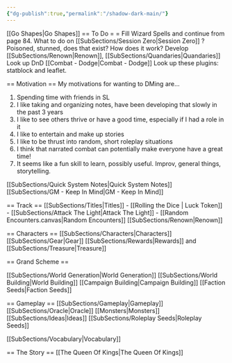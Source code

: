 ```yaml
---
{"dg-publish":true,"permalink":"/shadow-dark-main/"}
---
```


[[Go Shapes\|Go Shapes]]
== To Do = =
Fill Wizard Spells and continue from page 84.
What to do on [[SubSections/Session Zero\|Session Zero]] ?
Poisoned, stunned, does that exist? How does it work?
Develop [[SubSections/Renown\|Renown]], [[SubSections/Quandaries\|Quandaries]]
Look up DnD [[Combat - Dodge\|Combat - Dodge]]
Look up these plugins: statblock and leaflet.


== Motivation ==
My motivations for wanting to DMing are...
1) Spending time with friends in SL
2) I like taking and organizing notes, have been developing that slowly in the past 3 years
3) I like to see others thrive or have a good time, especially if I had a role in it
4) I like to entertain and make up stories
5) I like to be thrust into random, short roleplay situations
6) I think that narrated combat can potentially make everyone have a great time!
7) It seems like a fun skill to learn, possibly useful. Improv, general things, storytelling.

[[SubSections/Quick System Notes\|Quick System Notes]]
[[SubSections/GM - Keep In Mind\|GM - Keep In Mind]]


== Track ==
[[SubSections/Titles\|Titles]] - [[Rolling the Dice \| Luck Token]] - [[SubSections/Attack The Light\|Attack The Light]] - [[Random Encounters.canvas|Random Encounters]]
[[SubSections/Renown\|Renown]]


== Characters ==
[[SubSections/Characters\|Characters]]
[[SubSections/Gear\|Gear]]
[[SubSections/Rewards\|Rewards]] and [[SubSections/Treasure\|Treasure]]

== Grand Scheme ==

[[SubSections/World Generation\|World Generation]]
[[SubSections/World Building\|World Building]]
[[Campaign Building\|Campaign Building]]
[[Faction Seeds\|Faction Seeds]]


== Gameplay ==
[[SubSections/Gameplay\|Gameplay]]
[[SubSections/Oracle\|Oracle]]
[[Monsters\|Monsters]]
[[SubSections/Ideas\|Ideas]]
[[SubSections/Roleplay Seeds\|Roleplay Seeds]]

[[SubSections/Vocabulary\|Vocabulary]]


== The Story ==
[[The Queen Of Kings\|The Queen Of Kings]]
